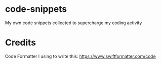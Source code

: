 # code-snippets
My own code snippets collected to supercharge my coding activity


# Credits
Code Formatter I using to write this: https://www.swiftformatter.com/code
